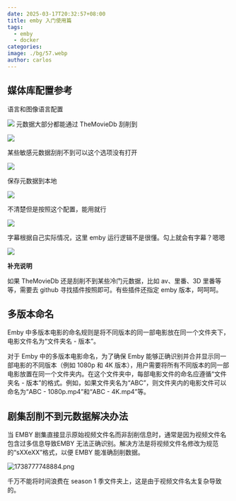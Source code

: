 ```yaml
---
date: 2025-03-17T20:32:57+08:00
title: emby 入门使用篇
tags:
  - emby
  - docker
categories: 
image: ./bg/57.webp
author: carlos
---
```


## 媒体库配置参考

语言和图像语言配置

![](../00-assets/Pasted%20image%2020250317202523.png)
元数据大部分都能通过 TheMovieDb 刮削到

![](../00-assets/Pasted%20image%2020250317202649.png)

某些敏感元数据刮削不到可以这个选项没有打开

![](../00-assets/Pasted%20image%2020250317202744.png)

保存元数据到本地

![](../00-assets/Pasted%20image%2020250317202837.png)

不清楚但是按照这个配置，能用就行

![](../00-assets/Pasted%20image%2020250317202941.png)

字幕根据自己实际情况，这里 emby 运行逻辑不是很懂。勾上就会有字幕？嗯嗯

![](../00-assets/Pasted%20image%2020250317203008.png)

**补充说明**

如果 TheMovieDb 还是刮削不到某些冷门元数据，比如 av、里番、3D 里番等等，需要去 github 寻找插件按照即可。有些插件还指定 emby 版本，呵呵呵。

## 多版本命名

Emby 中多版本电影的命名规则是将不同版本的同一部电影放在同一个文件夹下，电影文件名为“文件夹名 - 版本”。

对于 Emby 中的多版本电影命名，为了确保 Emby 能够正确识别并合并显示同一部电影的不同版本（例如 1080p 和 4K 版本），用户需要将所有不同版本的同一部电影放置在同一个文件夹内。在这个文件夹中，每部电影文件的命名应遵循“文件夹名 - 版本”的格式。例如，如果文件夹名为“ABC”，则文件夹内的电影文件可以命名为“ABC - 1080p.mp4”和“ABC - 4K.mp4”等‌。

## 剧集刮削不到元数据解决办法

当 EMBY 剧集直接显示原始视频文件名而非刮削信息时，通常是因为视频文件名包含过多信息导致EMBY 无法正确识别。解决方法是将视频文件名修改为规范的“sXXeXX”格式，以便 EMBY 能准确刮削数据。

![1738777748884.png](../_resources/1738777748884.png)

千万不能将时间浪费在 season 1 季文件夹上，这是由于视频文件名太复杂导致的。